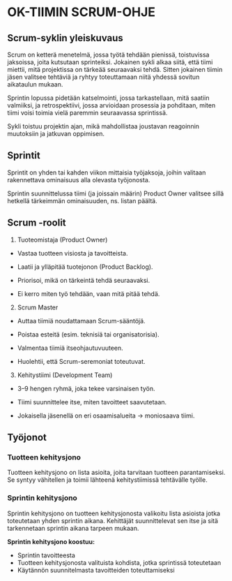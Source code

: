 # OK-TIIMIN SCRUM-OHJE

## Scrum-syklin yleiskuvaus

Scrum on ketterä menetelmä, jossa työtä tehdään pienissä, toistuvissa jaksoissa, joita kutsutaan sprinteiksi. Jokainen sykli alkaa siitä, että tiimi miettii, mitä projektissa on tärkeää seuraavaksi tehdä. Sitten jokainen tiimin jäsen valitsee tehtäviä ja ryhtyy toteuttamaan niitä yhdessä sovitun aikataulun mukaan.

Sprintin lopussa pidetään katselmointi, jossa tarkastellaan, mitä saatiin valmiiksi, ja retrospektiivi, jossa arvioidaan prosessia ja pohditaan, miten tiimi voisi toimia vielä paremmin seuraavassa sprintissä.

Sykli toistuu projektin ajan, mikä mahdollistaa joustavan reagoinnin muutoksiin ja jatkuvan oppimisen.


## Sprintit
Sprintit on yhden tai kahden viikon mittaisia työjaksoja, joihin valitaan rakennettava ominaisuus alla olevasta työjonosta.

Sprintin suunnittelussa tiimi (ja joissain määrin) Product Owner valitsee sillä hetkellä tärkeimmän ominaisuuden, ns. listan päältä.

## Scrum -roolit

1. Tuoteomistaja (Product Owner)

- Vastaa tuotteen visiosta ja tavoitteista.

- Laatii ja ylläpitää tuotejonon (Product Backlog).

- Priorisoi, mikä on tärkeintä tehdä seuraavaksi.

- Ei kerro miten työ tehdään, vaan mitä pitää tehdä.

2. Scrum Master

- Auttaa tiimiä noudattamaan Scrum-sääntöjä.

- Poistaa esteitä (esim. teknisiä tai organisatorisia).

- Valmentaa tiimiä itseohjautuvuuteen.

- Huolehtii, että Scrum-seremoniat toteutuvat.

3. Kehitystiimi (Development Team)

- 3–9 hengen ryhmä, joka tekee varsinaisen työn.

- Tiimi suunnittelee itse, miten tavoitteet saavutetaan.

- Jokaisella jäsenellä on eri osaamisalueita → moniosaava tiimi.

## Työjonot
### Tuotteen kehitysjono
Tuotteen kehitysjono on lista asioita, joita tarvitaan tuotteen parantamiseksi. Se syntyy vähitellen ja toimii lähteenä kehitystiimissä tehtävälle työlle.
### Sprintin kehitysjono
Sprintin kehitysjono on tuotteen kehitysjonosta valikoitu lista asioista jotka toteutetaan yhden sprintin aikana. Kehittäjät suunnittelevat sen itse ja sitä tarkennetaan sprintin aikana tarpeen mukaan.

**Sprintin kehitysjono koostuu:** 
- Sprintin tavoitteesta
- Tuotteen kehitysjonosta valituista kohdista, jotka sprintissä toteutetaan
- Käytännön suunnitelmasta tavoitteiden toteuttamiseksi